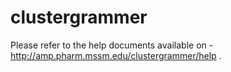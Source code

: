 # clustergrammer

Please refer to the help documents available on - http://amp.pharm.mssm.edu/clustergrammer/help . 